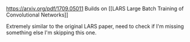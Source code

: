 https://arxiv.org/pdf/1709.05011
Builds on [[LARS Large Batch Training of Convolutional Networks]]

Extremely similar to the original LARS paper, need to check if I'm missing something else I'm skipping this one.
